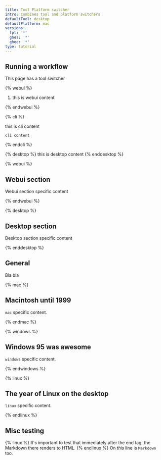 ```yaml
---
title: Tool Platform switcher
intro: Combines tool and platform switchers
defaultTool: desktop
defaultPlatform: mac
versions:
  fpt: '*'
  ghes: '*'
  ghec: '*'
type: tutorial
---
```


## Running a workflow

This page has a tool switcher

{% webui %}

1. this is webui content

{% endwebui %}

{% cli %}

this is cli content

```shell
cli content
```

{% endcli %}

{% desktop %}
  this is desktop content
{% enddesktop %}

{% webui %}

## Webui section

Webui section specific content

{% endwebui %}

{% desktop %}

## Desktop section

Desktop section specific content

{% enddesktop %}

## General

Bla bla

{% mac %}

## Macintosh until 1999

`mac` specific content.

{% endmac %}

{% windows %}

## Windows 95 was awesome

`windows` specific content.

{% endwindows %}

{% linux %}

## The year of Linux on the desktop

`linux` specific content.

{% endlinux %}

## Misc testing

{% linux %}
It's important to test that immediately after the end tag, the Markdown
there renders to HTML.
{% endlinux %}
On *this* line is `Markdown` too.
